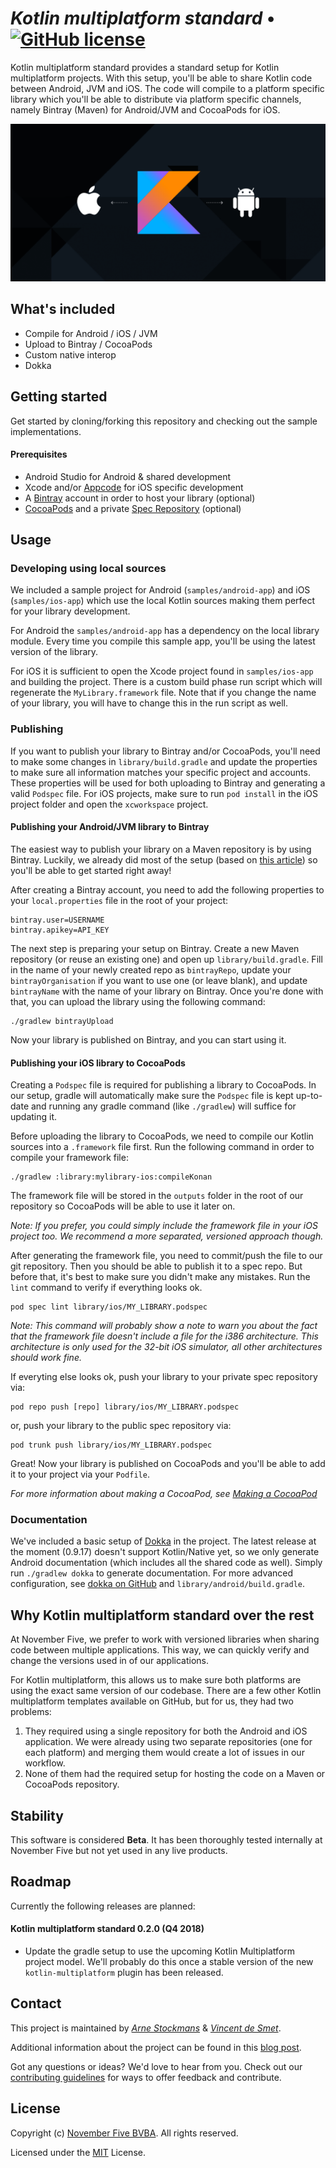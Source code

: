 # *Kotlin multiplatform standard* • [![GitHub license](https://img.shields.io/badge/license-MIT-blue.svg)](LICENSE.txt)

Kotlin multiplatform standard provides a standard setup for Kotlin multiplatform projects. With this setup, you'll be able to share Kotlin code between Android, JVM and iOS. The code will compile to a platform specific library which you'll be able to distribute via platform specific channels, namely Bintray (Maven) for Android/JVM and CocoaPods for iOS.

![Promotional image](screenshots/header.png)



## What's included
- Compile for Android / iOS / JVM
- Upload to Bintray / CocoaPods
- Custom native interop
- Dokka



## Getting started

Get started by cloning/forking this repository and checking out the sample implementations.

#### Prerequisites

- Android Studio for Android & shared development
- Xcode and/or [Appcode](https://www.jetbrains.com/objc/) for iOS specific development
- A [Bintray](https://bintray.com/) account in order to host your library (optional)
- [CocoaPods](https://cocoapods.org) and a private [Spec Repository](https://guides.cocoapods.org/making/private-cocoapods.html) (optional)



## Usage

### Developing using local sources

We included a sample project for Android (`samples/android-app`) and iOS (`samples/ios-app`) which use the local Kotlin sources making them perfect for your library development.

For Android the `samples/android-app` has a dependency on the local library module. Every time you compile this sample app, you'll be using the latest version of the library.

For iOS it is sufficient to open the Xcode project found in `samples/ios-app` and building the project. There is a custom build phase run script which will regenerate the `MyLibrary.framework` file. Note that if you change the name of your library, you will have to change this in the run script as well.

### Publishing

If you want to publish your library to Bintray and/or CocoaPods, you'll need to make some changes in `library/build.gradle` and update the properties to make sure all information matches your specific project and accounts.
These properties will be used for both uploading to Bintray and generating a valid `Podspec` file. For iOS projects, make sure to run `pod install` in the iOS project folder and open the `xcworkspace` project.

#### Publishing your Android/JVM library to Bintray

The easiest way to publish your library on a Maven repository is by using Bintray. Luckily, we already did most of the setup (based on [this article](https://medium.com/@yegor_zatsepin/simple-way-to-publish-your-android-library-to-jcenter-d1e145bacf13)) so you'll be able to get started right away!

After creating a Bintray account, you need to add the following properties to your `local.properties` file in the root of your project:

```
bintray.user=USERNAME
bintray.apikey=API_KEY
```

The next step is preparing your setup on Bintray. Create a new Maven repository (or reuse an existing one) and open up `library/build.gradle`.
Fill in the name of your newly created repo as `bintrayRepo`, update your `bintrayOrganisation` if you want to use one (or leave blank), and update `bintrayName` with the name of your library on Bintray.
Once you're done with that, you can upload the library using the following command:

```
./gradlew bintrayUpload
```

Now your library is published on Bintray, and you can start using it.

#### Publishing your iOS library to CocoaPods

Creating a `Podspec` file is required for publishing a library to CocoaPods. In our setup, gradle will automatically make sure the `Podspec` file is kept up-to-date and running any gradle command (like `./gradlew`) will suffice for updating it.

Before uploading the library to CocoaPods, we need to compile our Kotlin sources into a `.framework` file first.
Run the following command in order to compile your framework file:

```
./gradlew :library:mylibrary-ios:compileKonan
```

The framework file will be stored in the `outputs` folder in the root of our repository so CocoaPods will be able to use it later on.

*Note: If you prefer, you could simply include the framework file in your iOS project too. We recommend a more separated, versioned approach though.*

After generating the framework file, you need to commit/push the file to our git repository. Then you should be able to publish it to a spec repo. But before that, it's best to make sure you didn't make any mistakes. Run the `lint` command to verify if everything looks ok.

```
pod spec lint library/ios/MY_LIBRARY.podspec
```

*Note: This command will probably show a note to warn you about the fact that the framework file doesn't include a file for the i386 architecture. This architecture is only used for the 32-bit iOS simulator, all other architectures should work fine.*

If everyting else looks ok, push your library to your private spec repository via:

```
pod repo push [repo] library/ios/MY_LIBRARY.podspec
```

or, push your library to the public spec repository via:

```
pod trunk push library/ios/MY_LIBRARY.podspec
```

Great! Now your library is published on CocoaPods and you'll be able to add it to your project via your `Podfile`.

*For more information about making a CocoaPod, see [Making a CocoaPod](https://guides.cocoapods.org/making/making-a-cocoapod.html)*

### Documentation

We've included a basic setup of [Dokka](https://github.com/Kotlin/dokka) in the project. The latest release at the moment (0.9.17) doesn't support Kotlin/Native yet, so we only generate Android documentation (which includes all the shared code as well).
Simply run `./gradlew dokka` to generate documentation. For more advanced configuration, see [dokka on GitHub](https://github.com/Kotlin/dokka) and `library/android/build.gradle`.



## Why Kotlin multiplatform standard over the rest

At November Five, we prefer to work with versioned libraries when sharing code between multiple applications. This way, we can quickly verify and change the versions used in of our applications.

For Kotlin multiplatform, this allows us to make sure both platforms are using the exact same version of our codebase. There are a few other Kotlin multiplatform templates available on GitHub, but for us, they had two problems:
1) They required using a single repository for both the Android and iOS application. We were already using two separate repositories (one for each platform) and merging them would create a lot of issues in our workflow.
2) None of them had the required setup for hosting the code on a Maven or CocoaPods repository.



## Stability

This software is considered **Beta**.
It has been thoroughly tested internally at November Five but not yet used in any live products.



## Roadmap

Currently the following releases are planned:

#### Kotlin multiplatform standard 0.2.0 (Q4 2018)
- Update the gradle setup to use the upcoming Kotlin Multiplatform project model. We'll probably do this once a stable version of the new `kotlin-multiplatform` plugin has been released.



## Contact

This project is maintained by [*Arne Stockmans*](https://github.com/Arne517) & [*Vincent de Smet*](https://github.com/vdesmet93).

Additional information about the project can be found in this [blog post](https://novemberfive.co/blog/opensourcing-kotlin-multiplatform-standard-github).

Got any questions or ideas? We'd love to hear from you. Check out our [contributing guidelines](CONTRIBUTING.md) for ways to offer feedback and contribute.



## License

Copyright (c) [November Five BVBA](https://novemberfive.co). All rights reserved.

Licensed under the [MIT](LICENSE.txt) License.
